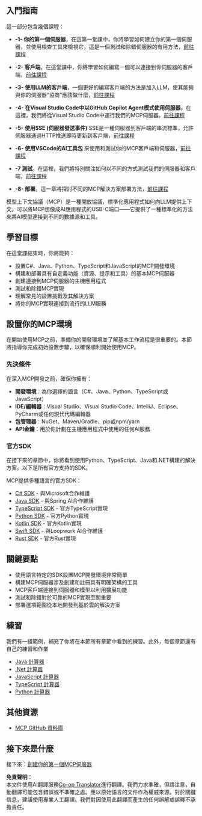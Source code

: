 <!--
CO_OP_TRANSLATOR_METADATA:
{
  "original_hash": "8fdd5786214b32ad33d8b5cf9012a0f7",
  "translation_date": "2025-05-17T08:06:10+00:00",
  "source_file": "03-GettingStarted/README.md",
  "language_code": "hk"
}
-->
## 入門指南

這一部分包含幾個課程：

- **-1- 你的第一個伺服器**，在這第一堂課中，你將學習如何建立你的第一個伺服器，並使用檢查工具來檢視它，這是一個測試和除錯伺服器的有用方法，[前往課程](/03-GettingStarted/01-first-server/README.md)

- **-2- 客戶端**，在這堂課中，你將學習如何編寫一個可以連接到你伺服器的客戶端，[前往課程](/03-GettingStarted/02-client/README.md)

- **-3- 使用LLM的客戶端**，一個更好的編寫客戶端的方法是加入LLM，使其能夠與你的伺服器“協商”應該做什麼，[前往課程](/03-GettingStarted/03-llm-client/README.md)

- **-4- 在Visual Studio Code中以GitHub Copilot Agent模式使用伺服器**。在這裡，我們將從Visual Studio Code中運行我們的MCP伺服器，[前往課程](/03-GettingStarted/04-vscode/README.md)

- **-5- 使用SSE (伺服器發送事件)** SSE是一種伺服器到客戶端的串流標準，允許伺服器通過HTTP推送即時更新到客戶端，[前往課程](/03-GettingStarted/05-sse-server/README.md)

- **-6- 使用VSCode的AI工具包** 來使用和測試你的MCP客戶端和伺服器，[前往課程](/03-GettingStarted/06-aitk/README.md)

- **-7 測試**。在這裡，我們將特別關注如何以不同的方式測試我們的伺服器和客戶端，[前往課程](/03-GettingStarted/07-testing/README.md)

- **-8- 部署**。這一章將探討不同的MCP解決方案部署方法，[前往課程](/03-GettingStarted/08-deployment/README.md)

模型上下文協議（MCP）是一種開放協議，標準化應用程式如何向LLM提供上下文。可以將MCP想像成AI應用程式的USB-C端口——它提供了一種標準化的方法來將AI模型連接到不同的數據源和工具。

## 學習目標

在這堂課結束時，你將能夠：

- 設置C#、Java、Python、TypeScript和JavaScript的MCP開發環境
- 構建和部署具有自定義功能（資源、提示和工具）的基本MCP伺服器
- 創建連接到MCP伺服器的主機應用程式
- 測試和除錯MCP實現
- 理解常見的設置挑戰及其解決方案
- 將你的MCP實現連接到流行的LLM服務

## 設置你的MCP環境

在開始使用MCP之前，準備你的開發環境並了解基本工作流程是很重要的。本節將指導你完成初始設置步驟，以確保順利開始使用MCP。

### 先決條件

在深入MCP開發之前，確保你擁有：

- **開發環境**：為你選擇的語言（C#、Java、Python、TypeScript或JavaScript）
- **IDE/編輯器**：Visual Studio、Visual Studio Code、IntelliJ、Eclipse、PyCharm或任何現代代碼編輯器
- **包管理器**：NuGet、Maven/Gradle、pip或npm/yarn
- **API金鑰**：用於你計劃在主機應用程式中使用的任何AI服務

### 官方SDK

在接下來的章節中，你將看到使用Python、TypeScript、Java和.NET構建的解決方案。以下是所有官方支持的SDK。

MCP提供多種語言的官方SDK：
- [C# SDK](https://github.com/modelcontextprotocol/csharp-sdk) - 與Microsoft合作維護
- [Java SDK](https://github.com/modelcontextprotocol/java-sdk) - 與Spring AI合作維護
- [TypeScript SDK](https://github.com/modelcontextprotocol/typescript-sdk) - 官方TypeScript實現
- [Python SDK](https://github.com/modelcontextprotocol/python-sdk) - 官方Python實現
- [Kotlin SDK](https://github.com/modelcontextprotocol/kotlin-sdk) - 官方Kotlin實現
- [Swift SDK](https://github.com/modelcontextprotocol/swift-sdk) - 與Loopwork AI合作維護
- [Rust SDK](https://github.com/modelcontextprotocol/rust-sdk) - 官方Rust實現

## 關鍵要點

- 使用語言特定的SDK設置MCP開發環境非常簡單
- 構建MCP伺服器涉及創建和註冊具有明確架構的工具
- MCP客戶端連接到伺服器和模型以利用擴展功能
- 測試和除錯對於可靠的MCP實現至關重要
- 部署選項範圍從本地開發到基於雲的解決方案

## 練習

我們有一組範例，補充了你將在本節所有章節中看到的練習。此外，每個章節還有自己的練習和作業

- [Java 計算器](./samples/java/calculator/README.md)
- [.Net 計算器](../../../03-GettingStarted/samples/csharp)
- [JavaScript 計算器](./samples/javascript/README.md)
- [TypeScript 計算器](./samples/typescript/README.md)
- [Python 計算器](../../../03-GettingStarted/samples/python)

## 其他資源

- [MCP GitHub 資料庫](https://github.com/microsoft/mcp-for-beginners)

## 接下來是什麼

接下來：[創建你的第一個MCP伺服器](/03-GettingStarted/01-first-server/README.md)

**免責聲明**：  
本文件使用AI翻譯服務[Co-op Translator](https://github.com/Azure/co-op-translator)進行翻譯。我們力求準確，但請注意，自動翻譯可能包含錯誤或不準確之處。應以原始語言的文件作為權威來源。對於關鍵信息，建議使用專業人工翻譯。我們對因使用此翻譯而產生的任何誤解或誤釋不承擔責任。